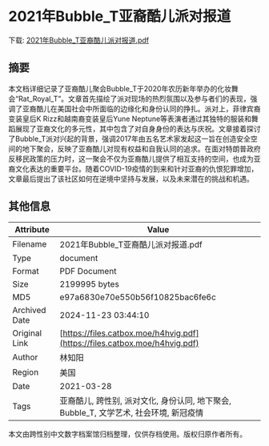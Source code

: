 # 2021年Bubble_T亚裔酷儿派对报道

<!-- tcd_download_link -->
下载: [2021年Bubble_T亚裔酷儿派对报道.pdf](2021年Bubble_T亚裔酷儿派对报道.pdf)
<!-- tcd_download_link_end -->

## 摘要

<!-- tcd_abstract -->
本文档详细记录了亚裔酷儿聚会Bubble_T于2020年农历新年举办的化妆舞会“Rat_Royal_T”。文章首先描绘了派对现场的热烈氛围以及参与者们的表现，强调了亚裔酷儿在美国社会中所面临的边缘化和身份认同的挣扎。派对上，菲律宾裔变装皇后K Rizz和越南裔变装皇后Yune Neptune等表演者通过其独特的服装和舞蹈展现了亚裔文化的多元性，其中包含了对自身身份的表达与庆祝。文章接着探讨了Bubble_T派对兴起的背景，强调2017年由五名艺术家发起这一旨在创造安全空间的地下聚会，反映了亚裔酷儿对现有权益和自我认同的追求。在面对特朗普政府反移民政策的压力时，这一聚会不仅为亚裔酷儿提供了相互支持的空间，也成为亚裔文化表达的重要平台。随着COVID-19疫情的到来和针对亚裔的仇恨犯罪增加，文章最后提出了该社区如何在逆境中坚持与发展，以及未来潜在的挑战和机遇。

<!-- tcd_abstract_end -->

## 其他信息

| Attribute       | Value                                  |
|-----------------|----------------------------------------|
| Filename        | 2021年Bubble_T亚裔酷儿派对报道.pdf                             |
| Type            | document                                 |
| Format          | PDF Document                               |
| Size            | 2199995 bytes                           |
| MD5             | e97a6830e70e550b56f10825bac6fe6c                                  |
| Archived Date   | 2024-11-23 03:44:10                             |
| Original Link   | [https://files.catbox.moe/h4hvig.pdf](https://files.catbox.moe/h4hvig.pdf)                         |
| Author          | 林知阳                               |
| Region          | 美国                               |
| Date            | 2021-03-28                                 |
| Tags            | 亚裔酷儿, 跨性别, 派对文化, 身份认同, 地下聚会, Bubble_T, 文学艺术, 社会环境, 新冠疫情                                 |

本文由跨性别中文数字档案馆归档整理，仅供存档使用。版权归原作者所有。
